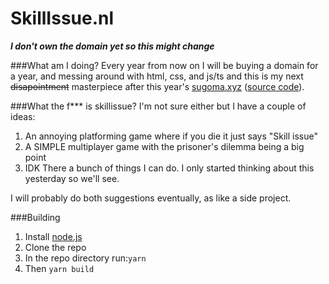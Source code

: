 # SkillIssue.nl
***I don't own the domain yet so this might change***

###What am I doing?
Every year from now on I will be buying a domain for a year, and messing around with html, css, and js/ts and this is my next ~~disapointment~~ masterpiece after this year's [sugoma.xyz](sugoma.xyz) ([source code](https://github.com/qweri0p/sugoma.xyz)).

###What the f*** is skillissue?
I'm not sure either but I have a couple of ideas:
1. An annoying platforming game where if you die it just says "Skill issue"
2. A SIMPLE multiplayer game with the prisoner's dilemma being a big point
3. IDK There a bunch of things I can do. I only started thinking about this yesterday so we'll see.

I will probably do both suggestions eventually, as like a side project.

###Building
1. Install [node.js](https://nodejs.org)
2. Clone the repo
3. In the repo directory run:``yarn``
4. Then ``yarn build``

